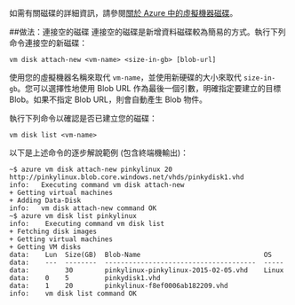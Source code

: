 
如需有關磁碟的詳細資訊，請參閱[關於 Azure 中的虛擬機器磁碟](http://go.microsoft.com/fwlink/p/?LinkId=403697)。

##<a id="cliattachempty"></a>做法：連接空的磁碟
連接空的磁碟是新增資料磁碟較為簡易的方式。執行下列命令連接空的新磁碟：

    vm disk attach-new <vm-name> <size-in-gb> [blob-url]

使用您的虛擬機器名稱來取代 `vm-name`，並使用新硬碟的大小來取代 `size-in-gb`。您可以選擇性地使用 Blob URL 作為最後一個引數，明確指定要建立的目標 Blob。如果不指定 Blob URL，則會自動產生 Blob 物件。

執行下列命令以確認是否已建立您的磁碟：

    vm disk list <vm-name>

以下是上述命令的逐步解說範例 (包含終端機輸出)：

    ~$ azure vm disk attach-new pinkylinux 20 http://pinkylinux.blob.core.windows.net/vhds/pinkydisk1.vhd
    info:   Executing command vm disk attach-new
    + Getting virtual machines
    + Adding Data-Disk
    info:   vm disk attach-new command OK
    ~$ azure vm disk list pinkylinux
    info:    Executing command vm disk list
    + Fetching disk images
    + Getting virtual machines
    + Getting VM disks
    data:    Lun  Size(GB)  Blob-Name                               OS
    data:    ---  --------  --------------------------------------  -----
    data:         30        pinkylinux-pinkylinux-2015-02-05.vhd    Linux
    data:    0    5         pinkydisk1.vhd
    data:    1    20        pinkylinux-f8ef0006ab182209.vhd
    info:    vm disk list command OK

<!---HONumber=July15_HO2-->